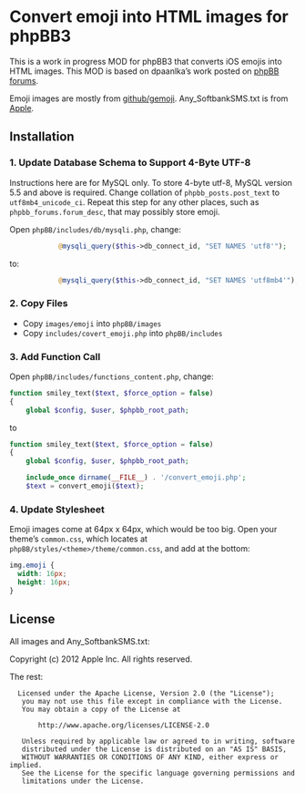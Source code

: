 # Convert emoji into HTML images for phpBB3

This is a work in progress MOD for phpBB3 that converts iOS emojis into HTML images. This MOD is based on dpaanlka’s work posted on [phpBB forums](https://www.phpbb.com/community/viewtopic.php?f=70&t=2111155).

Emoji images are mostly from [github/gemoji](https://github.com/github/gemoji). Any_SoftbankSMS.txt is from [Apple](http://opensource.apple.com/source/ICU/ICU-461.13/icuSources/data/translit/Any_SoftbankSMS.txt?txt).

## Installation

### 1. Update Database Schema to Support 4-Byte UTF-8

Instructions here are for MySQL only. To store 4-byte utf-8, MySQL version 5.5 and above is required. Change collation of `phpbb_posts.post_text` to `utf8mb4_unicode_ci`. Repeat this step for any other places, such as `phpbb_forums.forum_desc`, that may possibly store emoji.

Open `phpBB/includes/db/mysqli.php`, change:

```php
			@mysqli_query($this->db_connect_id, "SET NAMES 'utf8'");
```

to:

```php
			@mysqli_query($this->db_connect_id, "SET NAMES 'utf8mb4'");
```

### 2. Copy Files

* Copy `images/emoji` into `phpBB/images`
* Copy `includes/covert_emoji.php` into `phpBB/includes`

### 3. Add Function Call

Open `phpBB/includes/functions_content.php`, change:

```php
function smiley_text($text, $force_option = false)
{
	global $config, $user, $phpbb_root_path;
```

to

```php
function smiley_text($text, $force_option = false)
{
	global $config, $user, $phpbb_root_path;

	include_once dirname(__FILE__) . '/convert_emoji.php';
	$text = convert_emoji($text);
```

### 4. Update Stylesheet

Emoji images come at 64px x 64px, which would be too big. Open your theme’s `common.css`, which locates at `phpBB/styles/<theme>/theme/common.css`, and add at the bottom:

```css
img.emoji {
  width: 16px;
  height: 16px;
}
```

## License

All images and Any_SoftbankSMS.txt:

Copyright (c) 2012 Apple Inc. All rights reserved.

The rest:

```
  Licensed under the Apache License, Version 2.0 (the "License");
   you may not use this file except in compliance with the License.
   You may obtain a copy of the License at

       http://www.apache.org/licenses/LICENSE-2.0

   Unless required by applicable law or agreed to in writing, software
   distributed under the License is distributed on an "AS IS" BASIS,
   WITHOUT WARRANTIES OR CONDITIONS OF ANY KIND, either express or implied.
   See the License for the specific language governing permissions and
   limitations under the License.
```

